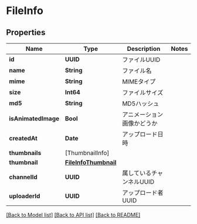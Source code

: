 # FileInfo

## Properties
Name | Type | Description | Notes
------------ | ------------- | ------------- | -------------
**id** | **UUID** | ファイルUUID | 
**name** | **String** | ファイル名 | 
**mime** | **String** | MIMEタイプ | 
**size** | **Int64** | ファイルサイズ | 
**md5** | **String** | MD5ハッシュ | 
**isAnimatedImage** | **Bool** | アニメーション画像かどうか | 
**createdAt** | **Date** | アップロード日時 | 
**thumbnails** | [ThumbnailInfo] |  | 
**thumbnail** | [**FileInfoThumbnail**](FileInfoThumbnail.md) |  | 
**channelId** | **UUID** | 属しているチャンネルUUID | 
**uploaderId** | **UUID** | アップロード者UUID | 

[[Back to Model list]](../README.md#documentation-for-models) [[Back to API list]](../README.md#documentation-for-api-endpoints) [[Back to README]](../README.md)


